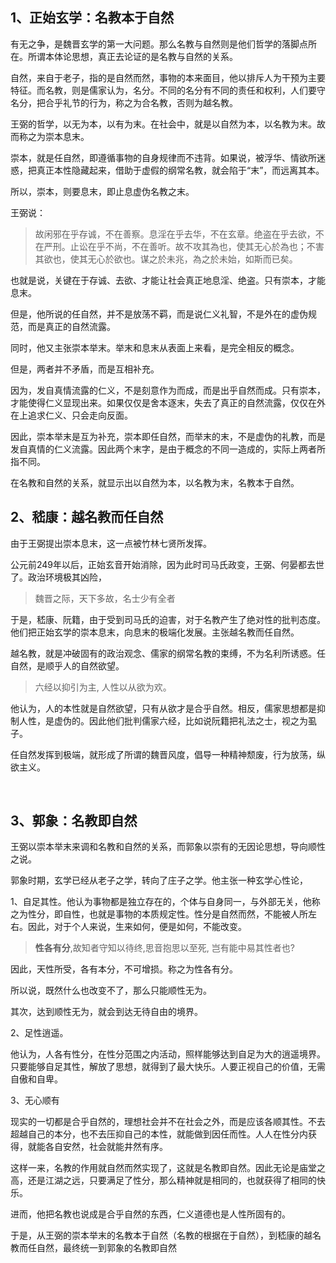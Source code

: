 <h2>1、正始玄学：名教本于自然</h2><p>有无之争，是魏晋玄学的第一大问题。那么名教与自然则是他们哲学的落脚点所在。所谓本体论思想，真正去论证的是名教与自然的关系。</p><p>自然，来自于老子，指的是自然而然，事物的本来面目，他以排斥人为干预为主要特征。而名教，则是儒家认为，名分。不同的名分有不同的责任和权利，人们要守名分，把合乎礼节的行为，称之为合名教，否则为越名教。</p><p>王弼的哲学，以无为本，以有为末。在社会中，就是以自然为本，以名教为末。故而称之为崇本息末。</p><p>崇本，就是任自然，即遵循事物的自身规律而不违背。如果说，被浮华、情欲所迷惑，把真正本性隐藏起来，借助于虚假的纲常名教，就会陷于“末”，而远离其本。</p><p>所以，崇本，则要息末，即止息虚伪名教之末。</p><p>王弼说：</p><blockquote>故闲邪在乎存诚，不在善察。息淫在乎去华，不在玄章。绝盗在乎去欲，不在严刑。止讼在乎不尚，不在善听。故不攻其為也，使其无心於為也；不害其欲也，使其无心於欲也。谋之於未兆，為之於未始，如斯而已矣。</blockquote><p>也就是说，关键在于存诚、去欲、才能让社会真正地息淫、绝盗。只有崇本，才能息末。</p><p>但是，他所说的任自然，并不是放荡不羁，而是说仁义礼智，不是外在的虚伪规范，而是真正的自然流露。</p><p>同时，他又主张崇本举末。举末和息末从表面上来看，是完全相反的概念。</p><p>但是，两者并不矛盾，而是互相补充。</p><p>因为，发自真情流露的仁义，不是刻意作为而成，而是出乎自然而成。只有崇本，才能使得仁义显现出来。如果仅仅是舍本逐末，失去了真正的自然流露，仅仅在外在上追求仁义、只会走向反面。</p><p>因此，崇本举末是互为补充，崇本即任自然，而举末的末，不是虚伪的礼教，而是发自真情的仁义流露。因此两个末字，是由于概念的不同一造成的，实际上两者所指不同。</p><p>在名教和自然的关系，就显示出以自然为本，以名教为末，名教本于自然。</p><h2>2、嵇康：越名教而任自然</h2><p>由于王弼提出崇本息末，这一点被竹林七贤所发挥。</p><p>公元前249年以后，正始玄音开始消除，因为此时司马氏政变，王弼、何晏都去世了。政治环境极其凶险，</p><blockquote>魏晋之际，天下多故，名士少有全者</blockquote><p>于是，嵇康、阮籍，由于受到司马氏的迫害，对于名教产生了绝对性的批判态度。他们把正始玄学的崇本息末，向息末的极端化发展。主张越名教而任自然。</p><p>越名教，就是冲破固有的政治观念、儒家的纲常名教的束缚，不为名利所诱惑。任自然，是顺乎人的自然欲望。</p><blockquote>六经以抑引为主, 人性以从欲为欢。</blockquote><p>他认为，人的本性就是自然欲望，只有从欲才是合乎自然。相反，儒家思想都是抑制人性，是虚伪的。因此他们批判儒家六经，比如说阮籍把礼法之士，视之为虱子。</p><p>任自然发挥到极端，就形成了所谓的魏晋风度，倡导一种精神颓废，行为放荡，纵欲主义。</p><p class="ztext-empty-paragraph"><br/></p><h2>3、郭象：名教即自然</h2><p>王弼以崇本举末来调和名教和自然的关系，而郭象以崇有的无因论思想，导向顺性之说。</p><p>郭象时期，玄学已经从老子之学，转向了庄子之学。他主张一种玄学心性论，</p><p>1、自足其性。他认为事物都是独立存在的，个体与自身同一，与外部无关，他称之为性分，即自性，也就是事物的本质规定性。性分是自然而然，不能被人所左右。因此，对于个人来说，生来如何，便是如何，不能改变。</p><blockquote><b>性各有分</b>,故知者守知以待终,思音抱思以至死, 岂有能中易其性者也?</blockquote><p>因此，天性所受，各有本分，不可增损。称之为性各有分。</p><p>所以说，既然什么也改变不了，那么只能顺性无为。</p><p>其次，达到顺性无为，就会到达无待自由的境界。</p><p>2、足性逍遥。</p><p>他认为，人各有性分，在性分范围之内活动，照样能够达到自足为大的逍遥境界。只要能够自足其性，解放了思想，就得到了最大快乐。人要正视自己的价值，无需自傲和自卑。</p><p>3、无心顺有</p><p>现实的一切都是合乎自然的，理想社会并不在社会之外，而是应该各顺其性。不去超越自己的本分，也不去压抑自己的本性，就能做到因任而性。人人在性分内获得，就能各自安然，社会就能井然有序。</p><p>这样一来，名教的作用就自然而然实现了，这就是名教即自然。因此无论是庙堂之高，还是江湖之远，只要满足了性分，那么精神就是相同的，也就获得了相同的快乐。</p><p>进而，他把名教也说成是合乎自然的东西，仁义道德也是人性所固有的。</p><p>于是，从王弼的崇本举末的名教本于自然（名教的根据在于自然），到嵇康的越名教而任自然，最终统一到郭象的名教即自然</p><p></p>